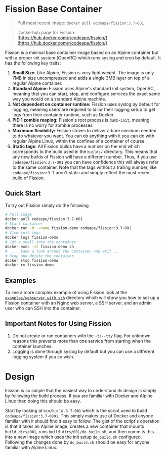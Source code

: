 # Fission Base Container

> Pull most recent image: `docker pull codeape/fission:3.7-001`

> Dockerhub page for Fission: [https://hub.docker.com/r/codeape/fission/](https://hub.docker.com/r/codeape/fission/)


Fission is a minimal base container image based on an Alpine container but with a proper init system (OpenRC) which runs syslog and cron by default.
It has the following key traits:

1. **Small Size:** Like Alpine, Fission is very light weight. The image is only 7MB in size uncompressed and adds a single 3MB layer on top of a regular Alpine container.
2. **Standard Alpine:** Fission uses Alpine's standard init system, OpenRC, meaning that you can start, stop, and configure services the exact same way you would on a standard Alpine machine.
3. **Not dependent on container runtime:** Fission uses syslog by default for logging, meaning users are required to tailor their logging setup to get logs from their container runtime, such as Docker.
4. **PID 1 zombie reaping:** Fission's root process is `dumb-init`, meaning there is no worry for zombie processes.
5. **Maximum flexibility:** Fission strives to deliver a bare minimum needed to do whatever you want. You can do anything with it you can do with regular Alpine Linux, within the confines of a container of course.
6. **Static tags:** All Fission builds have a number on the end which corresponds to the build used in the `builds/` directory. This means that any new builds of Fission will have a different number. Thus, if you use `codeape/fission:3.7-001` you can have confidence this will always refer to the same container. Note that the tags without a trailing number, like `codeape/fission:3.7` aren't static and simply reflect the most recent build of Fission.

## Quick Start

To try out Fission simply do the following.

```bash
# Pull image
docker pull codeape/fission:3.7-001
# Start container
docker run -d --name fission-demo codeape/fission:3.7-001
# View init logs
docker logs fission-demo
# Get a shell into the container
docker exec -it fission-demo sh
#  ... take a look around the container and exit ...
# Stop and delete the container
docker stop fission-demo
docker rm fission-demo
```

## Examples

To see a more complex example of using Fission look at the [`examples/webserver_with_ssh`](examples/webserver_with_ssh) directory which will show you how to set up a Fission container with an Nginx web server, a SSH server, and an admin user who can SSH into the container.

## Important Notes for Using Fission

1. Do not create or run containers with the `-t/--tty` flag. For unknown reasons this prevents more than one service from starting when the container launches.
2. Logging is done through syslog by default but you can use a different logging system if you so wish.

# Design

Fission is so simple that the easiest way to understand its design is simply by following the build process. If you are familiar with Docker and Alpine Linux then doing this should be easy.

Start by looking at `bin/build-3.7-001` which is the script used to build `codeape/fission:3.7-0001`. This simply makes use of Docker and anyone familiar with it should find it easy to follow. The gist of the script's operation is that it takes an Alpine image, creates a new container that mounts `build_dirs/001`, runs `build_dirs/001/do_build.sh`, and then commits this into a new image which uses the init setup `do_build.sh` configured. Following the changes done by `do_build.sh` should be easy for anyone familiar with Alpine Linux.
